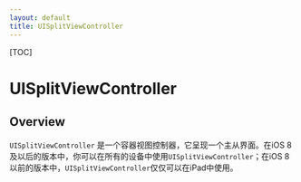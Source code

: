 ```yaml
---
layout: default
title: UISplitViewController
---
```


[TOC]

# UISplitViewController #
## Overview ##
`UISplitViewController` 是一个容器视图控制器，它呈现一个主从界面。在iOS 8及以后的版本中，你可以在所有的设备中使用`UISplitViewController`；在iOS 8以前的版本中，`UISplitViewController`仅仅可以在iPad中使用。
